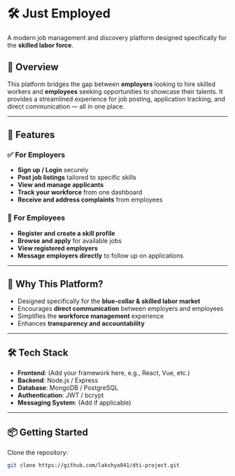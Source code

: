# 🛠️ Just Employed

A modern job management and discovery platform designed specifically for the **skilled labor force**.

## 🚀 Overview

This platform bridges the gap between **employers** looking to hire skilled workers and **employees** seeking opportunities to showcase their talents. It provides a streamlined experience for job posting, application tracking, and direct communication — all in one place.

---

## 👥 Features

### ✅ For Employers
- **Sign up / Login** securely
- **Post job listings** tailored to specific skills
- **View and manage applicants**
- **Track your workforce** from one dashboard
- **Receive and address complaints** from employees

### 🎯 For Employees
- **Register and create a skill profile**
- **Browse and apply** for available jobs
- **View registered employers**
- **Message employers directly** to follow up on applications

---

## 🌟 Why This Platform?

- Designed specifically for the **blue-collar & skilled labor market**
- Encourages **direct communication** between employers and employees
- Simplifies the **workforce management** experience
- Enhances **transparency and accountability**

---

## 🛠️ Tech Stack

- **Frontend**: (Add your framework here, e.g., React, Vue, etc.)
- **Backend**: Node.js / Express
- **Database**: MongoDB / PostgreSQL
- **Authentication**: JWT / bcrypt
- **Messaging System**: (Add if applicable)

---

## 📦 Getting Started

Clone the repository:

```bash
git clone https://github.com/lakshya041/dti-project.git
